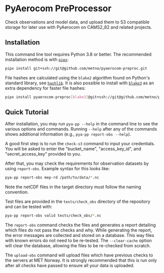 # PyAerocom PreProcessor

Check observations and model data, and upload them to S3 compatible storage
for later use with PyAerocom on CAMS2_82 and related projects.

## Installation

This command line tool requires Python 3.8 or better.
The recommended installation method is with [`pipx`]:

``` bash
pipx install git+ssh://git@github.com/metno/pyaerocom-preproc.git
```

File hashes are calculated using the `blake2` algorithm found on Python's standard library, see [`hashlib`].
It is also possible to install with [`blake3`] as an extra dependency for faster file hashes:

``` bash
pipx install pyaerocom-preproc[blake3]@git+ssh://git@github.com/metno/pyaerocom-preproc.git
```

[`pipx`]:   https://pypa.github.io/pipx/
[`hashlib`]: https://docs.python.org/3/library/hashlib.html#blake2
[`blake3`]: https://github.com/oconnor663/blake3-py/

## Quick Tutorial

After installation, you may run `pya-pp --help` in the command line to see the various options and commands. Running `--help` after any of the commands shows additional information (e.g., `pya-pp report-obs --help`).

A good first step is to run the `check-s3` command to input your credentials. You will be asked to enter the "bucket_name", "access_key_id", and "secret_access_key" provided to you.

After that, you may check the requirements for observation datasets by using `report-obs`. Example syntax for this looks like:

``` bash
pya-pp report-obs mep-rd /path/to/data/*.nc
```

Note the netCDF files in the target directory must follow the naming convention.

Test files are provided in the `tests/check_obs` directory of the repository and can be tested with:

```bash
pya-pp report-obs valid tests/check_obs/*.nc
```

The `report-obs` command checks the files and generates a report detailing which files do not pass the checks and why. While generating the report, the error messages are collected and stored on a database. This way files with known errors do not need to be re-tested.
The `--clear-cache` option will clear the database, allowing the files to be re-checked from scratch.

The `upload-obs` command will upload files which have previous checks to the servers at MET Norway. It is strongly recommended that this is run only after all checks have passed to ensure all your data is uploaded.
